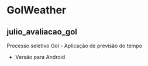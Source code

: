 # GolWeather
## julio_avaliacao_gol
Processo seletivo Gol - Aplicação de previsão do tempo
* Versão para Android
